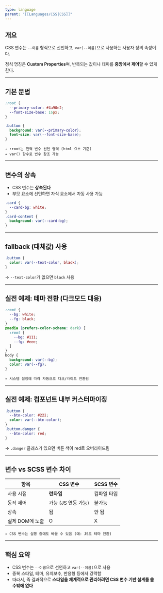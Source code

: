 ```yaml
---
type: language
parent: "[[Languages/CSS|CSS]]"
---
```

## 개요

CSS 변수는 `--이름` 형식으로 선언하고, `var(--이름)`으로 사용하는 사용자 정의 속성이다.

정식 명칭은 **Custom Properties**며, 반복되는 값이나 테마를 **중앙에서 제어**할 수 있게 한다.

---

## 기본 문법

```css
:root {
  --primary-color: #4a90e2;
  --font-size-base: 16px;
}

```

```css
.button {
  background: var(--primary-color);
  font-size: var(--font-size-base);
}

```

```
→ :root는 전역 변수 선언 영역 (html 요소 기준)
→ var() 함수로 변수 참조 가능

```

---

## 변수의 상속

- CSS 변수는 **상속된다**
- 부모 요소에 선언하면 자식 요소에서 자동 사용 가능

```css
.card {
  --card-bg: white;
}
.card-content {
  background: var(--card-bg);
}

```

---

## fallback (대체값) 사용

```css
.button {
  color: var(--text-color, black);
}

```

→ `--text-color`가 없으면 `black` 사용

---

## 실전 예제: 테마 전환 (다크모드 대응)

```css
:root {
  --bg: white;
  --fg: black;
}
@media (prefers-color-scheme: dark) {
  :root {
    --bg: #111;
    --fg: #eee;
  }
}
body {
  background: var(--bg);
  color: var(--fg);
}

```

```
→ 시스템 설정에 따라 자동으로 다크/라이트 전환됨

```

---

## 실전 예제: 컴포넌트 내부 커스터마이징

```css
.button {
  --btn-color: #222;
  color: var(--btn-color);
}
.button.danger {
  --btn-color: red;
}

```

→ `.danger` 클래스가 있으면 버튼 색이 red로 오버라이드됨

---

## 변수 vs SCSS 변수 차이

|항목|CSS 변수|SCSS 변수|
|---|---|---|
|사용 시점|**런타임**|컴파일 타임|
|동적 제어|가능 (JS 연동 가능)|불가능|
|상속|됨|안 됨|
|실제 DOM에 노출|O|X|

```
→ CSS 변수는 실행 중에도 바꿀 수 있음 (예: JS로 테마 전환)

```

---

## 핵심 요약

- CSS 변수는 `--이름`으로 선언하고 `var(--이름)`으로 사용
- 중복 스타일, 테마, 유지보수, 반응형 등에서 강력함
- 따라서, 즉 결과적으로 **스타일을 체계적으로 관리하려면 CSS 변수 기반 설계를 쓸 수밖에 없다**
